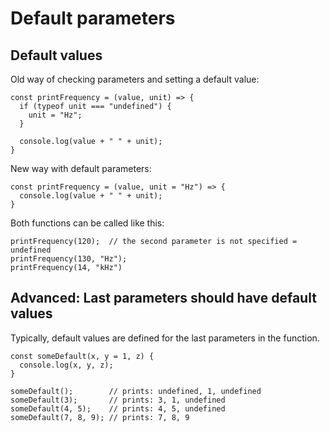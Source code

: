 # Default parameters

## Default values

Old way of checking parameters and setting a default value:

```
const printFrequency = (value, unit) => {
  if (typeof unit === "undefined") {
    unit = "Hz";
  }

  console.log(value + " " + unit);
}
```

New way with default parameters:

```
const printFrequency = (value, unit = "Hz") => {
  console.log(value + " " + unit);
}
```

Both functions can be called like this:

```
printFrequency(120);  // the second parameter is not specified = undefined
printFrequency(130, "Hz");
printFrequency(14, "kHz")
```

## Advanced: Last parameters should have default values

Typically, default values are defined for the last parameters in the function.

```
const someDefault(x, y = 1, z) {
  console.log(x, y, z);
}

someDefault();        // prints: undefined, 1, undefined
someDefault(3);       // prints: 3, 1, undefined
someDefault(4, 5);    // prints: 4, 5, undefined
someDefault(7, 8, 9); // prints: 7, 8, 9
```
